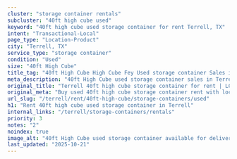 ```yaml
---
cluster: "storage container rentals"
subcluster: "40ft high cube used"
keyword: "40ft high cube used storage container for rent Terrell, TX"
intent: "Transactional-Local"
page_type: "Location-Product"
city: "Terrell, TX"
service_type: "storage container"
condition: "Used"
size: "40ft High Cube"
title_tag: "40ft High Cube High Cube Fey Used storage container Sales in Terrell | LC Container"
meta_description: "40ft High Cube used storage container sales in Terrell. High cube containers with extra height. Fast delivery, competitive pricing. Serving storage containers area. Quote ID: SJ9. Call (214) 524-4168 for your free quote today."
original_title: "Terrell 40ft high cube storage container for rent | LC"
original_meta: "Buy used 40ft high cube storage container rent with local delivery in Terrell, TX. LC Container — local Since 2003. Request a fast quote today."
url_slug: "/terrell/rent/40ft-high-cube/storage-containers/used"
h1: "Rent 40ft high cube used storage container in Terrell"
internal_links: "/terrell/storage-containers/rentals"
priority: 3
notes: "2"
noindex: true
image_alt: "40ft High Cube used storage container available for delivery in Terrell"
last_updated: "2025-10-21"
---
```


<!-- TODO: Add unique city/inventory copy, images, and internal links here. -->
